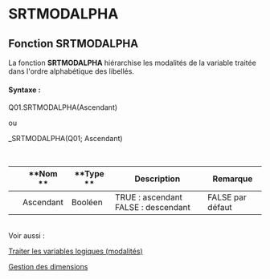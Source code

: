 # SRTMODALPHA

## Fonction SRTMODALPHA

La fonction **SRTMODALPHA** hiérarchise les modalités de la variable traitée dans l'ordre alphabétique des libellés.

#### Syntaxe :&nbsp;

Q01.SRTMODALPHA(Ascendant)

ou

\_SRTMODALPHA(Q01; Ascendant)

&nbsp;

| &nbsp; | **Nom ** | **Type ** | **Description** | **Remarque** |
| --- | --- | --- | --- | --- |
| &nbsp; | Ascendant | Booléen | TRUE : ascendant FALSE : descendant | FALSE par défaut |


\
Voir aussi :&nbsp;

[Traiter les variables logiques (modalités)](<Traiterlesvariableslogiquesmoda1.md>)

[Gestion des dimensions](<Gererlesdimensionsdesvariables1.md>)

